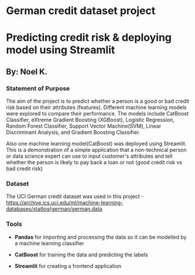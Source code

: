 # German credit dataset project

# Predicting credit risk & deploying model using Streamlit #

## By: Noel K. ##

### Statement of Purpose ###

The aim of the project is to predict whether a person is a good or bad credit risk based on their attributes (features). Different machine learning models were explored to compare their performance. 
The models include CatBoost Classifier, eXtreme Gradient Boosting (XGBoost), Logistic Regression, Random Forest Classifier, Support Vector Machine(SVM), Linear Discriminant Analysis,  and Gradient Boosting Classifier.

Also one machine learning model(CatBoost) was deployed using Streamlit. This is a demonstration of a simple application that a non-technical person or data science expert can use to input customer's attributes and tell whether the person is likely to pay back a loan or not (good credit risk vs bad credit risk)

### Dataset ###
The UCI German credit dataset was used in this project - https://archive.ics.uci.edu/ml/machine-learning-databases/statlog/german/german.data

### Tools ###

- **Pandas** for importing and processing the data so it can be modelled by a machine learning classifier

- **CatBoost** for training the data and predicting the labels

- **Streamlit** for creating a frontend application
